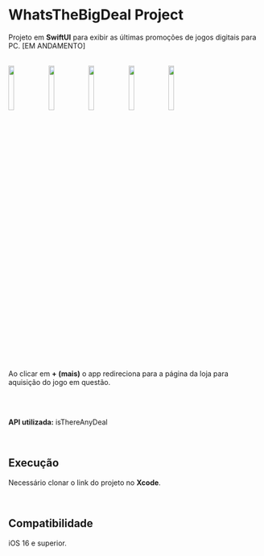 # WhatsTheBigDeal Project

Projeto em **SwiftUI** para exibir as últimas promoções de jogos digitais para PC. [EM ANDAMENTO]

<br>

<div align="left">

<img src="https://user-images.githubusercontent.com/41010243/208215897-2a18907a-4081-46b5-82bc-4ce419717c42.png" width="15%">

<img src="https://user-images.githubusercontent.com/41010243/209031656-30633b54-f96a-4ab4-bce0-1e916945e0bc.png" width="15%">

<img src="https://user-images.githubusercontent.com/41010243/209031683-11dc5205-2144-4311-a4de-5d6ad30f9069.png" width="15%">

<img src="https://user-images.githubusercontent.com/41010243/209031786-fa9fd6e5-3ba6-4ee5-a657-a3c1f41f1ce5.png" width="15%">

<img src="https://user-images.githubusercontent.com/41010243/209031793-49669a62-a164-4554-b10d-1b7597020686.png" width="15%">

</div>

<br>
Ao clicar em <b>+ (mais)</b> o app redireciona para a página da loja para aquisição do jogo em questão.

<br><br>

<b>API utilizada:</b> isThereAnyDeal

<br>

## Execução

Necessário clonar o link do projeto no **Xcode**.

<br>

## Compatibilidade

iOS 16 e superior.

